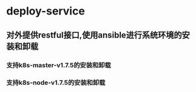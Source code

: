 # deploy-service
## 对外提供restful接口,使用ansible进行系统环境的安装和卸载
### 支持k8s-master-v1.7.5的安装和卸载
### 支持k8s-node-v1.7.5的安装和卸载
